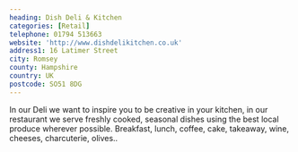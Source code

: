 ```yaml
---
heading: Dish Deli & Kitchen
categories: [Retail]
telephone: 01794 513663
website: 'http://www.dishdelikitchen.co.uk'
address1: 16 Latimer Street
city: Romsey
county: Hampshire
country: UK
postcode: SO51 8DG
---
```

In our Deli we want to inspire you to be creative in your kitchen, in our restaurant we serve freshly cooked, seasonal dishes using the best local produce wherever possible. Breakfast, lunch, coffee, cake, takeaway, wine, cheeses, charcuterie, olives..
